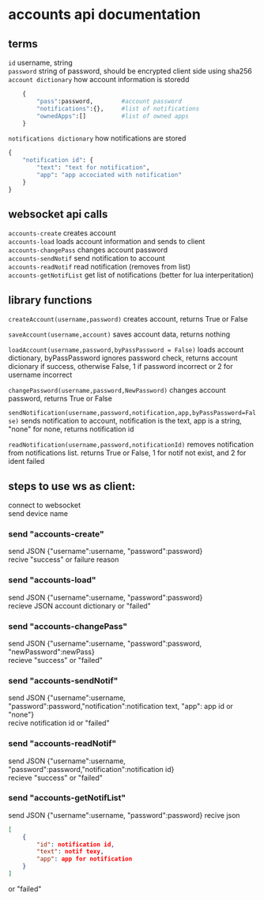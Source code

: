 # accounts api documentation

## terms
`id` username, string<br />
`password` string of password, should be encrypted client side using sha256<br />
`account dictionary` how account information is storedd
```python
    {
        "pass":password,        #account password
        "notifications":{},     #list of notifications
        "ownedApps":[]          #list of owned apps
    }
```
`notifications dictionary` how notifications are stored
```python
{
    "notification id": {
        "text": "text for notification",
        "app": "app accociated with notification"
    }
}
```

## websocket api calls
`accounts-create` creates account<br />
`accounts-load` loads account information and sends to client<br />
`accounts-changePass` changes account password<br />
`accounts-sendNotif` send notification to account<br />
`accounts-readNotif` read notification (removes from list)<br />
`accounts-getNotifList` get list of notifications (better for lua interperitation)

## library functions
`createAccount(username,password)` creates account, returns True or False

`saveAccount(username,account)` saves account data, returns nothing

`loadAccount(username,password,byPassPassword = False)` loads account dictionary, byPassPassword ignores password check, returns account dicionary if success, otherwise False, 1 if password incorrect or 2 for username incorrect

`changePassword(username,password,NewPassword)` changes account password, returns True or False

`sendNotification(username,password,notification,app,byPassPassword=False)` sends notification to account, notification is the text, app is a string, "none" for none, returns notification id

`readNotification(username,password,notificationId)` removes notification from notifications list. returns True or False, 1 for notif not exist, and 2 for ident failed


## steps to use ws as client:
connect to websocket<br />
send device name
### send "accounts-create"
send JSON {"username":username, "password":password}<br />
recive "success" or failure reason

### send "accounts-load"
send JSON {"username":username, "password":password}<br />
recieve JSON account dictionary or "failed"

### send "accounts-changePass"
send JSON {"username":username, "password":password, "newPassword":newPass}<br />
recieve "success" or "failed"

### send "accounts-sendNotif"
send JSON {"username":username, "password":password,"notification":notification text, "app": app id or "none"}<br />
recive notification id or "failed"

### send "accounts-readNotif"
send JSON {"username":username, "password":password,"notification":notification id}<br />
recieve "success" or "failed"

### send "accounts-getNotifList"
send JSON {"username":username, "password":password}
recive json
```json
[
    {
        "id": notification id,
        "text": notif texy,
        "app": app for notification
    }
] 
```
or "failed"